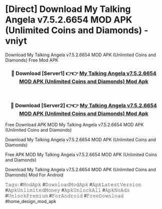 # [Direct] Download My Talking Angela v7.5.2.6654 MOD APK (Unlimited Coins and Diamonds) - vniyt
Download My Talking Angela v7.5.2.6654 MOD APK (Unlimited Coins and Diamonds) Free Mod APK

<div align="center">
<h3>🔴 Download [Server1] 👉👉 <a href="https://apk-comot.site?title=My_Talking_Angela_v7.5.2.6654_MOD_APK_(Unlimited_Coins_and_Diamonds)">My Talking Angela v7.5.2.6654 MOD APK (Unlimited Coins and Diamonds) Mod Apk</a></h3><br>

<h3>🔴 Download [Server2] 👉👉 <a href="https://apk-comot.site?title=My_Talking_Angela_v7.5.2.6654_MOD_APK_(Unlimited_Coins_and_Diamonds)">My Talking Angela v7.5.2.6654 MOD APK (Unlimited Coins and Diamonds) Mod Apk</a></h3>
</div>


Free Download APK MOD My Talking Angela v7.5.2.6654 MOD APK (Unlimited Coins and Diamonds)

Download My Talking Angela v7.5.2.6654 MOD APK (Unlimited Coins and Diamonds) 

Free APK MOD My Talking Angela v7.5.2.6654 MOD APK (Unlimited Coins and Diamonds) 

Download My Talking Angela v7.5.2.6654 MOD APK (Unlimited Coins and Diamonds) Mod For Android

𝚃𝚊𝚐𝚜: #𝙼𝚘𝚍𝙰𝚙𝚔 #𝙳𝚘𝚠𝚗𝚕𝚘𝚊𝚍𝙼𝚘𝚍𝙰𝚙𝚔 #𝙰𝚙𝚔𝙻𝚊𝚝𝚎𝚜𝚝𝚅𝚎𝚛𝚜𝚒𝚘𝚗 #𝙰𝚙𝚔𝚄𝚗𝚕𝚒𝚖𝚒𝚝𝚎𝚍𝙼𝚘𝚗𝚎𝚢 #𝙰𝚙𝚔𝚄𝚗𝚕𝚘𝚌𝚔𝙰𝚕𝚕 #𝙰𝚙𝚔𝙽𝚘𝙰𝚍𝚜 #𝚄𝚗𝚕𝚘𝚌𝚔𝙿𝚛𝚎𝚖𝚒𝚞𝚖 #𝙵𝚘𝚛𝙰𝚗𝚍𝚛𝚘𝚒𝚍 #𝙵𝚛𝚎𝚎𝙳𝚘𝚠𝚗𝚕𝚘𝚊𝚍 #home_design_mod_apk